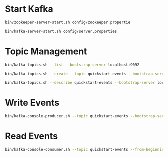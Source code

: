 # Start Kafka
```bash
bin/zookeeper-server-start.sh config/zookeeper.propertie

bin/kafka-server-start.sh config/server.properties
```

# Topic Management
```bash
bin/kafka-topics.sh --list --bootstrap-server localhost:9092

bin/kafka-topics.sh --create --topic quickstart-events --bootstrap-server localhost:9092

bin/kafka-topics.sh --describe quickstart-events --bootstrap-server localhost:9092
```

# Write Events
```bash
bin/kafka-console-producer.sh --topic quickstart-events --bootstrap-server localhost:9092
```

# Read Events
```bash
bin/kafka-console-consumer.sh --topic quickstart-events --from-beginning --bootstrap-server localhost:9092
```